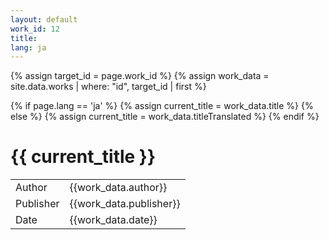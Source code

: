 ```yaml
---
layout: default
work_id: 12
title:
lang: ja
---
```


{% assign target_id = page.work_id %}
{% assign work_data = site.data.works | where: "id", target_id | first %}

{% if page.lang == 'ja' %}
  {% assign current_title = work_data.title %}
{% else %}
  {% assign current_title = work_data.titleTranslated %}
{% endif %}

# {{ current_title }}
<table>
  <tr>
    <td>Author</td>
    <td>{{work_data.author}}</td>
  </tr>
  <tr>
    <td>Publisher</td>
    <td>{{work_data.publisher}}</td>
  </tr>
  <tr>
    <td>Date</td>
    <td>{{work_data.date}}</td>
  </tr>
</table>
